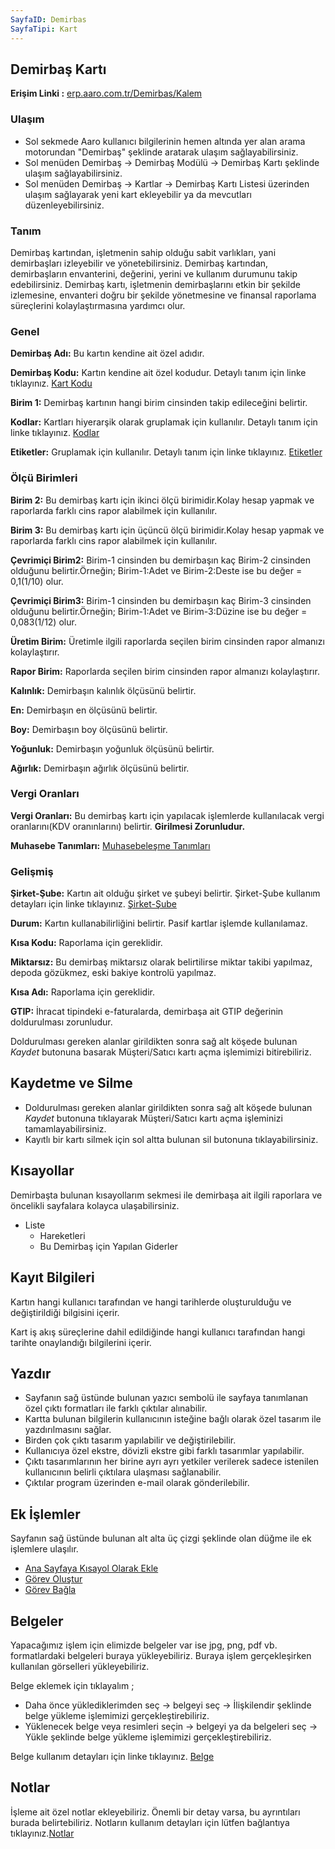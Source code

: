 ```yaml
---
SayfaID: Demirbas
SayfaTipi: Kart
---
```


## Demirbaş Kartı

**Erişim Linki :** [erp.aaro.com.tr/Demirbas/Kalem](erp.aaro.com.tr/Demirbas/Kalem)

### Ulaşım

- Sol sekmede Aaro kullanıcı bilgilerinin hemen altında yer alan arama motorundan "Demirbaş" şeklinde aratarak ulaşım sağlayabilirsiniz.
- Sol menüden Demirbaş -> Demirbaş Modülü -> Demirbaş Kartı şeklinde ulaşım sağlayabilirsiniz. 
- Sol menüden Demirbaş -> Kartlar -> Demirbaş Kartı Listesi üzerinden ulaşım sağlayarak yeni kart ekleyebilir ya da mevcutları düzenleyebilirsiniz.

### Tanım

Demirbaş kartından, işletmenin sahip olduğu sabit varlıkları, yani demirbaşları izleyebilir ve yönetebilirsiniz.
Demirbaş kartından, demirbaşların envanterini, değerini, yerini ve kullanım durumunu takip edebilirsiniz.
Demirbaş kartı, işletmenin demirbaşlarını etkin bir şekilde izlemesine, envanteri doğru bir şekilde yönetmesine ve finansal raporlama süreçlerini kolaylaştırmasına yardımcı olur.

### Genel

**Demirbaş Adı:** Bu kartın kendine ait özel adıdır.

**Demirbaş Kodu:** Kartın kendine ait özel kodudur. Detaylı tanım için linke tıklayınız. [Kart Kodu](../TemelOzellikler/KartKodu.md)

**Birim 1:** Demirbaş kartının hangi birim cinsinden takip edileceğini belirtir.

**Kodlar:** Kartları hiyerarşik olarak gruplamak için kullanılır. Detaylı tanım için linke tıklayınız. [Kodlar](../TemelOzellikler/Kodlar.md)

**Etiketler:** Gruplamak için kullanılır. Detaylı tanım için linke tıklayınız. [Etiketler](../TemelOzellikler/Etiketler.md)

### Ölçü Birimleri

**Birim 2:** Bu demirbaş kartı için ikinci ölçü birimidir.Kolay hesap yapmak ve raporlarda farklı cins rapor alabilmek için kullanılır.

**Birim 3:** Bu demirbaş kartı için üçüncü ölçü birimidir.Kolay hesap yapmak ve raporlarda farklı cins rapor alabilmek için kullanılır.

**Çevrimiçi Birim2:** Birim-1 cinsinden bu demirbaşın kaç Birim-2 cinsinden olduğunu belirtir.Örneğin; Birim-1:Adet ve Birim-2:Deste ise bu değer = 0,1(1/10) olur.

**Çevrimiçi Birim3:** Birim-1 cinsinden bu demirbaşın kaç Birim-3 cinsinden olduğunu belirtir.Örneğin; Birim-1:Adet ve Birim-3:Düzine ise bu değer = 0,083(1/12) olur.

**Üretim Birim:** Üretimle ilgili raporlarda seçilen birim cinsinden rapor almanızı kolaylaştırır.

**Rapor Birim:** Raporlarda seçilen birim cinsinden rapor almanızı kolaylaştırır.

**Kalınlık:** Demirbaşın kalınlık ölçüsünü belirtir.

**En:** Demirbaşın en ölçüsünü belirtir.

**Boy:** Demirbaşın boy ölçüsünü belirtir.

**Yoğunluk:** Demirbaşın yoğunluk ölçüsünü belirtir.

**Ağırlık:** Demirbaşın ağırlık ölçüsünü belirtir.


### Vergi Oranları

**Vergi Oranları:** Bu demirbaş kartı için yapılacak işlemlerde kullanılacak vergi oranlarını(KDV oranınlarını) belirtir. **Girilmesi Zorunludur.**

**Muhasebe Tanımları:** [Muhasebeleşme Tanımları](../TemelOzellikler/MuhasebelesmeTanimlari.md)


### Gelişmiş

**Şirket-Şube:** Kartın ait olduğu şirket ve şubeyi belirtir. Şirket-Şube kullanım detayları için linke tıklayınız. [Şirket-Şube](../TemelOzellikler/SirketSubeKart.md)

**Durum:** Kartın kullanabilirliğini belirtir. Pasif kartlar işlemde kullanılamaz.

**Kısa Kodu:** Raporlama için gereklidir. 

**Miktarsız:** Bu demirbaş miktarsız olarak belirtilirse miktar takibi yapılmaz, depoda gözükmez, eski bakiye kontrolü yapılmaz.

**Kısa Adı:** Raporlama için gereklidir. 

**GTIP:** İhracat tipindeki e-faturalarda, demirbaşa ait GTIP değerinin doldurulması zorunludur.


Doldurulması gereken alanlar girildikten sonra sağ alt köşede bulunan *Kaydet* butonuna basarak Müşteri/Satıcı kartı açma işlemimizi bitirebiliriz.

## Kaydetme ve Silme

- Doldurulması gereken alanlar girildikten sonra sağ alt köşede bulunan *Kaydet* butonuna tıklayarak Müşteri/Satıcı kartı açma işleminizi tamamlayabilirsiniz.
- Kayıtlı bir kartı silmek için sol altta bulunan sil butonuna tıklayabilirsiniz.

## Kısayollar

Demirbaşta bulunan kısayollarım sekmesi ile demirbaşa ait ilgili raporlara ve öncelikli sayfalara kolayca ulaşabilirsiniz.

- Liste 
	- Hareketleri
	- Bu Demirbaş için Yapılan Giderler

## Kayıt Bilgileri

Kartın hangi kullanıcı tarafından ve hangi tarihlerde oluşturulduğu ve değiştirildiği bilgisini içerir.

Kart iş akış süreçlerine dahil edildiğinde hangi kullanıcı tarafından hangi tarihte onaylandığı bilgilerini içerir. 

## Yazdır

- Sayfanın sağ üstünde bulunan yazıcı sembolü ile sayfaya tanımlanan özel çıktı formatları ile farklı çıktılar alınabilir. 
- Kartta bulunan bilgilerin kullanıcının isteğine bağlı olarak özel tasarım ile yazdırılmasını sağlar.
- Birden çok çıktı tasarım yapılabilir ve değiştirilebilir.
- Kullanıcıya özel ekstre, dövizli ekstre gibi farklı tasarımlar yapılabilir.
- Çıktı tasarımlarının her birine  ayrı ayrı yetkiler verilerek sadece istenilen kullanıcının belirli çıktılara ulaşması sağlanabilir.
- Çıktılar program üzerinden e-mail olarak gönderilebilir. 

## Ek İşlemler

 Sayfanın sağ üstünde bulunan alt alta üç çizgi şeklinde olan düğme ile ek işlemlere ulaşılır.
- [Ana Sayfaya Kısayol Olarak Ekle](../TemelOzellikler/KisaYollaraEkleme.md)
- [Görev Oluştur]()
- [Görev Bağla]()

## Belgeler

Yapacağımız işlem için elimizde belgeler var ise jpg, png, pdf vb. formatlardaki belgeleri buraya yükleyebiliriz.
Buraya işlem gerçekleşirken kullanılan görselleri yükleyebiliriz.

Belge eklemek için tıklayalım ;

- Daha önce yüklediklerimden seç -> belgeyi seç -> İlişkilendir şeklinde belge yükleme işlemimizi gerçekleştirebiliriz.
- Yüklenecek belge veya resimleri seçin -> belgeyi ya da belgeleri seç -> Yükle şeklinde belge yükleme işlemimizi gerçekleştirebiliriz.

Belge kullanım detayları için linke tıklayınız. [Belge](../TemelOzellikler/Belgeler.md)


## Notlar

İşleme ait özel notlar ekleyebiliriz. Önemli bir detay varsa, bu ayrıntıları burada belirtebiliriz. Notların kullanım detayları için lütfen bağlantıya tıklayınız.[Notlar](../TemelOzellikler/Notlar.md)
